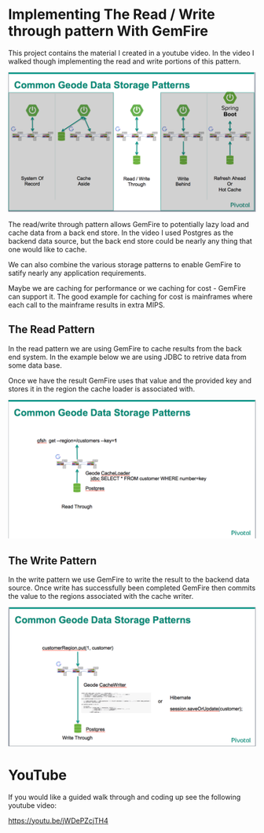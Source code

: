 # Implementing The Read / Write through pattern With GemFire

This project contains the material I created in a youtube video.    In the video I walked though implementing the read and write portions of this pattern.

![alt text](images/patterns.png)

The read/write through pattern allows GemFire to potentially lazy load and cache data from a back end store.   In the video I used Postgres as the backend data source, but the back end store could be nearly any thing that one would like to cache.   

We can also combine the various storage patterns to enable GemFire to satify nearly any application requirements. 

Maybe we are caching for performance or we caching for cost - GemFire can support it.   The good example for caching for cost is mainframes where each call to the mainframe results in extra MIPS.

## The Read Pattern

In the read pattern we are using GemFire to cache results from the back end system.   In the example below we are using JDBC to retrive data from some data base.   

Once we have the result GemFire uses that value and the provided key and stores it in the region the cache loader is associated with.

![alt text](images/read.png)


## The Write Pattern

In the write pattern we use GemFire to write the result to the backend data source.   Once write has successfully been completed GemFire then commits the value to the regions associated with the cache writer.

![alt text](images/write.png)


# YouTube

If you would like a guided walk through and coding up see the following youtube video:

https://youtu.be/jWDePZcjTH4    
